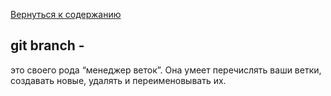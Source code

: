 [Вернуться к содержанию](./../readme.md)
## **git branch -**
это своего рода “менеджер веток”. Она умеет перечислять ваши ветки, создавать новые, удалять и переименовывать их.